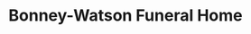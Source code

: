 ---
title: "Bonney-Watson Funeral Home"
url: /federal-way/bonney-watson-funeral-home/
shop: funeral directors
---